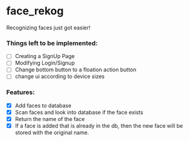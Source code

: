 # face_rekog

Recognizing faces just got easier!

### Things left to be implemented:
- [ ] Creating a SignUp Page
- [ ] Modifying Login/Signup
- [ ] Change bottom button to a floation action button
- [ ] change ui according to device sizes

### Features:
- [X] Add faces to database
- [X] Scan faces and look into database if the face exists
- [X] Return the name of the face
- [X] If a face is added that is already in the db, then the new face will be stored with the original name.
